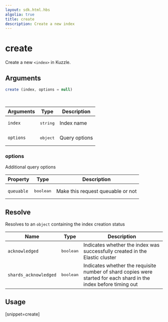 ```yaml
---
layout: sdk.html.hbs
algolia: true
title: create
description: Create a new index
---
```


# create

Create a new `<index>` in Kuzzle.

## Arguments

```javascript
create (index, options = null)
```

<br/>

| Arguments | Type   | Description      |
| --------- | ------ | ----------------- |
| `index`   | <pre>string</pre> | Index name        |
| `options` | <pre>object</pre> | Query options |

### **options**

Additional query options

| Property     | Type    | Description   |
| -------------- | --------- | ------------- |
| `queuable` | <pre>boolean</pre> | Make this request queuable or not | `true`  |

## Resolve

Resolves to an `object` containing the index creation status

| Name                | Type    | Description                                                                                                       |
| ------------------- | ------- | ----------------------------------------------------------------------------------------------------------------- |
| `acknowledged`        | <pre>boolean</pre> | Indicates whether the index was successfully created in the Elastic cluster                                       |
| `shards_acknowledged` | <pre>boolean</pre> | Indicates whether the requisite number of shard copies were started for each shard in the index before timing out |

## Usage

[snippet=create]
